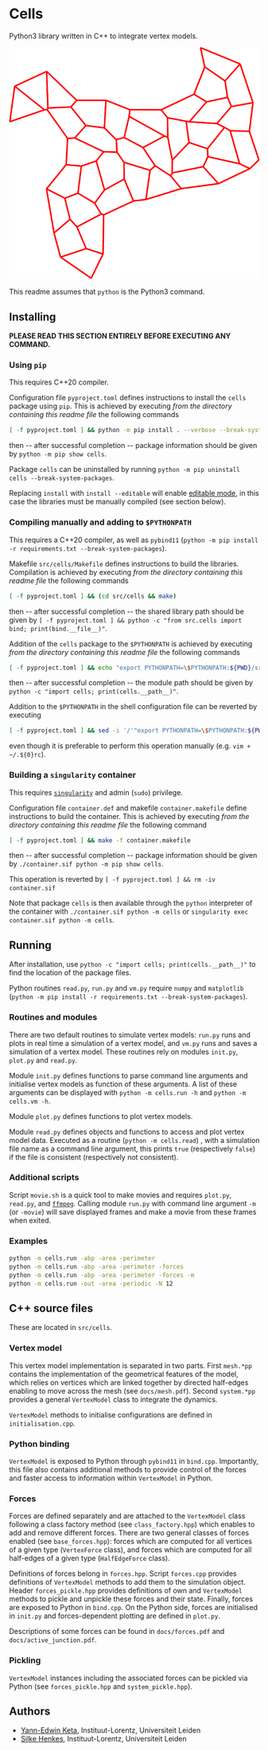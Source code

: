 # Cells

Python3 library written in C++ to integrate vertex models.

![polygonal tiling](docs/cells.svg)

This readme assumes that `python` is the Python3 command.

## Installing

**PLEASE READ THIS SECTION ENTIRELY BEFORE EXECUTING ANY COMMAND.**

### Using `pip`

This requires C++20 compiler.

Configuration file `pyproject.toml` defines instructions to install the `cells` package using `pip`. This is achieved by executing *from the directory containing this readme file* the following commands
```sh
[ -f pyproject.toml ] && python -m pip install . --verbose --break-system-packages
```
then -- after successful completion -- package information should be given by `python -m pip show cells`.

Package `cells` can be uninstalled by running `python -m pip uninstall cells --break-system-packages`.

Replacing `install` with `install --editable` will enable [editable mode](https://setuptools.pypa.io/en/latest/userguide/development_mode.html), in this case the libraries must be manually compiled (see section below).

### Compiling manually and adding to `$PYTHONPATH`

This requires a C++20 compiler, as well as `pybind11` (`python -m pip install -r requirements.txt --break-system-packages`).

Makefile `src/cells/Makefile` defines instructions to build the libraries. Compilation is achieved by executing *from the directory containing this readme file* the following commands
```sh
[ -f pyproject.toml ] && (cd src/cells && make)
```
then -- after successful completion -- the shared library path should be given by `[ -f pyproject.toml ] && python -c "from src.cells import bind; print(bind.__file__)"`.

Addition of the `cells` package to the `$PYTHONPATH` is achieved by executing *from the directory containing this readme file* the following commands
```sh
[ -f pyproject.toml ] && echo "export PYTHONPATH=\$PYTHONPATH:${PWD}/src" >> ~/.${0}rc && source ~/.${0}rc
```
then -- after successful completion -- the module path should be given by `python -c "import cells; print(cells.__path__)"`.

Addition to the `$PYTHONPATH` in the shell configuration file can be reverted by executing
```sh
[ -f pyproject.toml ] && sed -i '/'"export PYTHONPATH=\$PYTHONPATH:${PWD//'/'/'\/'}"'\/src/d' ~/.${0}rc
```
even though it is preferable to perform this operation manually (e.g. `vim + ~/.${0}rc`).

### Building a `singularity` container

This requires [`singularity`](https://docs.sylabs.io/guides/latest/user-guide/) and admin (`sudo`) privilege.

Configuration file `container.def` and makefile `container.makefile` define instructions to build the container. This is achieved by executing *from the directory containing this readme file* the following command
```sh
[ -f pyproject.toml ] && make -f container.makefile
```
then -- after successful completion -- package information should be given by `./container.sif python -m pip show cells`.

This operation is reverted by `[ -f pyproject.toml ] && rm -iv container.sif`

Note that package `cells` is then available through the `python` interpreter of the container with `./container.sif python -m cells` or `singularity exec container.sif python -m cells`.

## Running

After installation, use `python -c "import cells; print(cells.__path__)"` to find the location of the package files.

Python routines `read.py`, `run.py` and `vm.py` require `numpy` and `matplotlib` (`python -m pip install -r requirements.txt --break-system-packages`).

### Routines and modules

There are two default routines to simulate vertex models: `run.py` runs and plots in real time a simulation of a vertex model, and `vm.py` runs and saves a simulation of a vertex model. These routines rely on modules `init.py`, `plot.py` and `read.py`.

Module `init.py` defines functions to parse command line arguments and initialise vertex models as function of these arguments. A list of these arguments can be displayed with `python -m cells.run -h` and `python -m cells.vm -h`.

Module `plot.py` defines functions to plot vertex models.

Module `read.py` defines objects and functions to access and plot vertex model data. Executed as a routine (`python -m cells.read`) , with a simulation file name as a command line argument, this prints `true` (respectively `false`) if the file is consistent (respectively not consistent).

### Additional scripts

Script `movie.sh` is a quick tool to make movies and requires `plot.py`, `read.py`, and [`ffmpeg`](https://ffmpeg.org/download.html). Calling module `run.py` with command line argument `-m` (or `-movie`) will save displayed frames and make a movie from these frames when exited.

### Examples

```sh
python -m cells.run -abp -area -perimeter
python -m cells.run -abp -area -perimeter -forces
python -m cells.run -abp -area -perimeter -forces -m
python -m cells.run -out -area -periodic -N 12
```

## C++ source files

These are located in `src/cells`.

### Vertex model

This vertex model implementation is separated in two parts. First `mesh.*pp` contains the implementation of the geometrical features of the model, which relies on vertices which are linked together by directed half-edges enabling to move across the mesh (see `docs/mesh.pdf`). Second `system.*pp` provides a general `VertexModel` class to integrate the dynamics.

`VertexModel` methods to initialise configurations are defined in `initialisation.cpp`.

### Python binding

`VertexModel` is exposed to Python through `pybind11` in `bind.cpp`. Importantly, this file also contains additional methods to provide control of the forces and faster access to information within `VertexModel` in Python.

### Forces

Forces are defined separately and are attached to the `VertexModel` class following a class factory method (see `class_factory.hpp`) which enables to add and remove different forces. There are two general classes of forces enabled (see `base_forces.hpp`): forces which are computed for all vertices of a given type (`VertexForce` class), and forces which are computed for all half-edges of a given type (`HalfEdgeForce` class).

Definitions of forces belong in `forces.hpp`. Script `forces.cpp` provides definitions of `VertexModel` methods to add them to the simulation object. Header `forces_pickle.hpp` provides definitions of own and `VertexModel` methods to pickle and unpickle these forces and their state. Finally, forces are exposed to Python in `bind.cpp`. On the Python side, forces are initialised in `init.py` and forces-dependent plotting are defined in `plot.py`.

Descriptions of some forces can be found in `docs/forces.pdf` and `docs/active_junction.pdf`.

### Pickling

`VertexModel` instances including the associated forces can be pickled via Python (see `forces_pickle.hpp` and `system_pickle.hpp`).

## Authors

- [Yann-Edwin Keta](keta@lorentz.leidenuniv.nl), Instituut-Lorentz, Universiteit Leiden
- [Silke Henkes](shenkes@lorentz.leidenuniv.nl), Instituut-Lorentz, Universiteit Leiden

